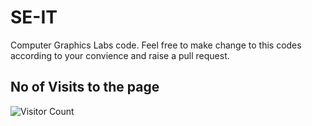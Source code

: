 # SE-IT

Computer Graphics Labs code.
Feel free to make change to this codes according to your convience and raise a pull request.

## No of Visits to the page
![Visitor Count](https://profile-counter.glitch.me/{CGL}/count.svg)
